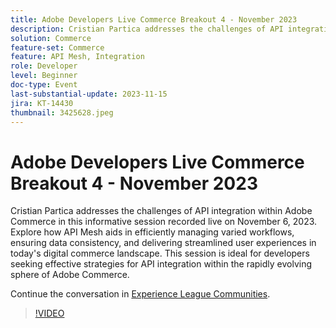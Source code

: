 ```yaml
---
title: Adobe Developers Live Commerce Breakout 4 - November 2023
description: Cristian Partica addresses the challenges of API integration within Adobe Commerce in this informative session recorded live on November 6, 2023. Explore how API Mesh aids in efficiently managing varied workflows, ensuring data consistency, and delivering streamlined user experiences in today's digital commerce landscape. This session is ideal for developers seeking effective strategies for API integration within the rapidly evolving sphere of Adobe Commerce.
solution: Commerce
feature-set: Commerce
feature: API Mesh, Integration
role: Developer
level: Beginner
doc-type: Event
last-substantial-update: 2023-11-15
jira: KT-14430
thumbnail: 3425628.jpeg
---
```


# Adobe Developers Live Commerce Breakout 4 - November 2023

Cristian Partica addresses the challenges of API integration within Adobe Commerce in this informative session recorded live on November 6, 2023. Explore how API Mesh aids in efficiently managing varied workflows, ensuring data consistency, and delivering streamlined user experiences in today's digital commerce landscape. This session is ideal for developers seeking effective strategies for API integration within the rapidly evolving sphere of Adobe Commerce.

Continue the conversation in [Experience League Communities](https://adobe.ly/3ttN8tz).

>[!VIDEO](https://video.tv.adobe.com/v/3425628/?learn=on)

